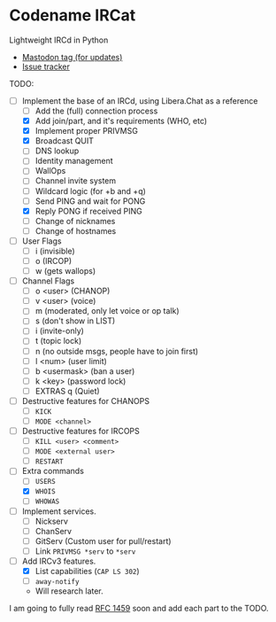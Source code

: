 # Codename IRCat

Lightweight IRCd in Python

* [Mastodon tag (for updates)](https://mastodon.swee.codes/tags/CodenameIRCat)
* [Issue tracker](https://discuss.swee.codes/c/12)

TODO:
- [ ] Implement the base of an IRCd, using Libera.Chat as a reference
   -  [ ] Add the (full) connection process
   -  [x] Add join/part, and it's requirements (WHO, etc)
   -  [x] Implement proper PRIVMSG
   -  [x] Broadcast QUIT
   -  [ ] DNS lookup
   -  [ ] Identity management
   -  [ ] WallOps
   -  [ ] Channel invite system
   -  [ ] Wildcard logic (for +b and +q)
   -  [ ] Send PING and wait for PONG
   -  [x] Reply PONG if received PING
   -  [ ] Change of nicknames
   -  [ ] Change of hostnames
-  [ ] User Flags
   -  [ ] i (invisible)
   -  [ ] o (IRCOP)
   -  [ ] w (gets wallops)
-  [ ] Channel Flags
   -  [ ] o \<user\> (CHANOP)
   -  [ ] v \<user\> (voice)
   -  [ ] m (moderated, only let voice or op talk)
   -  [ ] s (don't show in LIST)
   -  [ ] i (invite-only)
   -  [ ] t (topic lock)
   -  [ ] n (no outside msgs, people have to join first)
   -  [ ] l \<num\> (user limit)
   -  [ ] b \<usermask\> (ban a user)
   -  [ ] k \<key\> (password lock)
   -  [ ] EXTRAS q (Quiet)
- [ ] Destructive features for CHANOPS
   -  [ ] `KICK`
   -  [ ] `MODE <channel>`
- [ ] Destructive features for IRCOPS
   -  [ ] `KILL <user> <comment>`
   -  [ ] `MODE <external user>`
   -  [ ] `RESTART`
- [ ] Extra commands
   -  [ ] `USERS`
   -  [x] `WHOIS`
   -  [ ] `WHOWAS`
- [ ] Implement services.
   -  [ ] Nickserv
   -  [ ] ChanServ
   -  [ ] GitServ (Custom user for pull/restart)
   -  [ ] Link `PRIVMSG *serv` to `*serv`
- [ ] Add IRCv3 features.
   -  [x] List capabilities (`CAP LS 302`)
   -  [ ] `away-notify`
   -  Will research later.

I am going to fully read [RFC 1459](https://datatracker.ietf.org/doc/html/rfc1459) soon and add each part to the TODO.